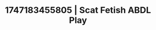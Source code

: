 ---
categories:
- Nude Olympics
- Nerdy seduction
- AI lover POV
- Close contact
- Mormon missionary
image: /assets/images/1747183455805.jpg
layout: post
seo:
  description: Featured content with high-quality ABDL Play, Scat Fetish. HD images
    available.
  keywords: ABDL Play, Scat Fetish
  og_image: /assets/images/1747183455805.jpg
  schema_type: VisualArtwork
tags:
- ABDL Play
- Scat Fetish
- '#1747183455805'
title: 1747183455805 | Scat Fetish ABDL Play
---